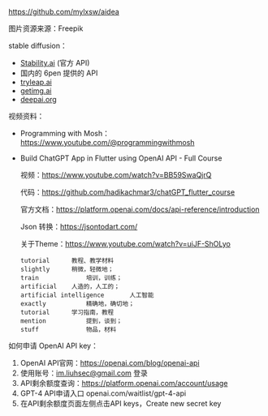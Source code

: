 https://github.com/mylxsw/aidea

图片资源来源：Freepik

stable diffusion：

- [Stability.ai](http://stability.ai/) (官方 API)
- 国内的 6pen 提供的 API
- [tryleap.ai](http://tryleap.ai/)
- [getimg.ai](http://getimg.ai/)
- [deepai.org](http://deepai.org/)

视频资料：

- Programming with Mosh：https://www.youtube.com/@programmingwithmosh

- Build ChatGPT App in Flutter using OpenAI API - Full Course

  视频：https://www.youtube.com/watch?v=BB59SwaQjrQ

  代码：https://github.com/hadikachmar3/chatGPT_flutter_course
  
  官方文档：https://platform.openai.com/docs/api-reference/introduction
  
  Json 转换：https://jsontodart.com/
  
  关于Theme：https://www.youtube.com/watch?v=uiJF-ShOLyo
  
  ```
  tutorial 		教程、教学材料
  slightly		稍微，轻微地；
  train				培训，训练；
  artificial	人造的，人工的；
  artificial intelligence		人工智能
  exactly			精确地，确切地；
  tutorial		学习指南，教程
  mention			提到，谈到；
  stuff				物品，材料
  ```

如何申请 OpenAI API key：

1. OpenAI API官网：https://openai.com/blog/openai-api
2. 使用账号：im.liuhsec@gmail.com 登录
3. API剩余额度查询：https://platform.openai.com/account/usage
4. GPT-4 API申请入口 openai.com/waitlist/gpt-4-api
5. 在API剩余额度页面左侧点击API keys，Create new secret key

